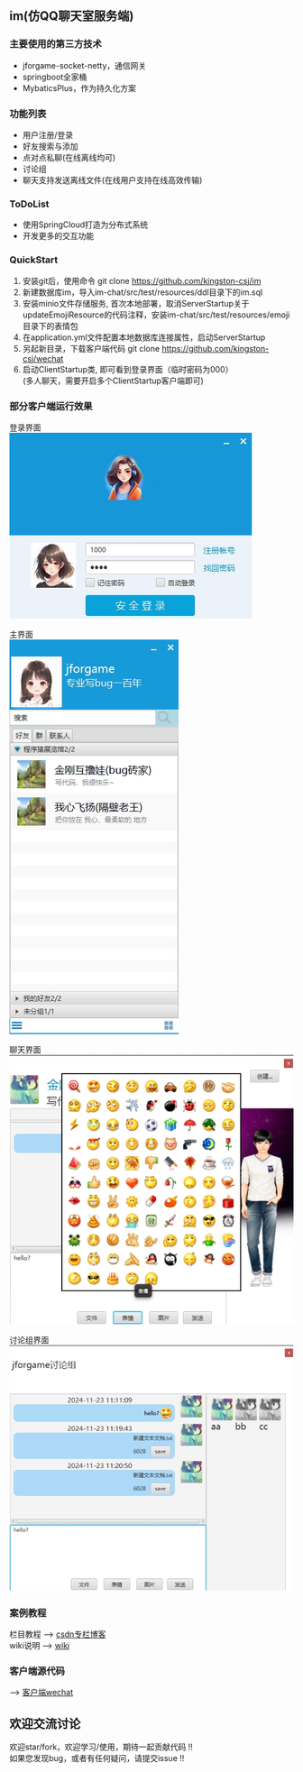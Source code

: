 ﻿  ## im(仿QQ聊天室服务端)

  ### 主要使用的第三方技术  
  *  jforgame-socket-netty，通信网关  
  *  springboot全家桶  
  *  MybaticsPlus，作为持久化方案  

  ### 功能列表  
  *  用户注册/登录
  *  好友搜索与添加
  *  点对点私聊(在线离线均可)
  *  讨论组  
  *  聊天支持发送离线文件(在线用户支持在线高效传输)

  ### ToDoList  
  *  使用SpringCloud打造为分布式系统   
  *  开发更多的交互功能        

  ### QuickStart  
  1. 安装git后，使用命令 git clone https://github.com/kingston-csj/im 
  2. 新建数据库im，导入im-chat/src/test/resources/ddl目录下的im.sql   
  3. 安装minio文件存储服务, 首次本地部署，取消ServerStartup关于updateEmojiResource的代码注释，安装im-chat/src/test/resources/emoji目录下的表情包
  4. 在application.yml文件配置本地数据库连接属性，启动ServerStartup
  5. 另起新目录，下载客户端代码 git clone https://github.com/kingston-csj/wechat
  6. 启动ClientStartup类, 即可看到登录界面（临时密码为000）  
     (多人聊天，需要开启多个ClientStartup客户端即可)


  ### 部分客户端运行效果
  登录界面  
  ![](/screenshots/login.png "登录界面")  

  主界面  
  ![](/screenshots/main.png "主界面")  

  聊天界面  
  ![](/screenshots/privateChat.jpg "单人聊天界面")  
  
  讨论组界面  
  ![](/screenshots/discussion.jpg "讨论组界面")  　　

  ###  案例教程 
  栏目教程 --> [csdn专栏博客](https://blog.csdn.net/littleschemer/article/category/9269527)  
  wiki说明 --> [wiki](https://github.com/kingston-csj/im/wiki)
   

  ### 客户端源代码  
  --> [客户端wechat](https://github.com/kingston-csj/wechat)
  
  ## 欢迎交流讨论
  欢迎star/fork，欢迎学习/使用，期待一起贡献代码 !!  
  如果您发现bug，或者有任何疑问，请提交issue !!   
  

